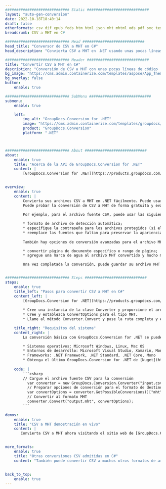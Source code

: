 ```yaml
---
############################# Static ############################
layout: "auto-gen-conversion"
date: 2022-10-18T18:40:14
draft: false
otherformats: csv dif epub fods htm html json mht mhtml ods pdf sxc tex tsv xlam xls xlsb xlsm xlsx xlt xltm xltx xml xps
breadcrumb: CSV a MHT en C#

############################# Head ############################
head_title: "Conversor de CSV a MHT en C#"
head_description: "Convierta CSV a MHT en .NET usando unas pocas líneas de código. Utilice la API de conversión de documentos de GroupDocs para convertir más de 160 formatos de archivo."

############################# Header ############################
title: "Convertir CSV a MHT en C#"
description: "Conversión de CSV a MHT con unas pocas líneas de código .NET"
bg_image: "https://cms.admin.containerize.com/templates/aspose/App_Themes/V3/images/bg/header1.png"
bg_overlay: false
button:
    enable: true

############################# SubMenu ############################
submenu:
    enable: true

    left:
        img_alt: "GroupDocs.Conversion for .NET"
        image: "https://cms.admin.containerize.com/templates/groupdocs/images/product-logos/90x90-noborder/groupdocs-conversion-net.png"
        product: "GroupDocs.Conversion"
        platform: ".NET"



############################# About ############################
about:
    enable: true
    title: "Acerca de la API de GroupDocs.Conversion for .NET"
    content: |
        [GroupDocs.Conversion for .NET](https://products.groupdocs.com/conversion/net/) se puede usar para convertir Microsoft Word, Excel, PowerPoint, PDF, Visio y otros formatos. GroupDocs.Conversion es una API independiente que es adecuada para sistemas internos y de back-end donde se requiere un alto rendimiento. No depende de ningún software como Microsoft u Open Office.
    

overview:
    enable: true
    content: |
        Convierta sus archivos CSV a MHT en .NET fácilmente. Puede usar solo un par de líneas de código C# en cualquier plataforma de su elección, como Windows, Linux, macOS.
        Puede probar la conversión de CSV a MHT de forma gratuita y evaluar la calidad de los resultados de la conversión. Junto con los escenarios de conversión de archivos simples, puede probar opciones más avanzadas para cargar el archivo de origen CSV y para guardar el resultado de salida MHT. 
        
        Por ejemplo, para el archivo fuente CSV, puede usar las siguientes opciones de carga:

        * formato de archivo de detección automática;
        * especifique la contraseña para los archivos protegidos (si el formato de archivo lo admite);
        * reemplace las fuentes que faltan para preservar la apariencia del documento.
        
        También hay opciones de conversión avanzadas para el archivo MHT:

        * convertir página de documento específico o rango de página;
        * agregue una marca de agua al archivo MHT convertido y mucho más.

        Una vez completada la conversión, puede guardar su archivo MHT en la ruta del archivo local o en cualquier almacenamiento de terceros como FTP, Amazon S3, Google Drive, Dropbox, etc. Tenga en cuenta que para convertir CSV a MHT no es necesario instalar ningún software adicional, como MS Office, Open Office, Adobe Acrobat Reader, etc.


############################# Steps ############################
steps:
    enable: true
    title_left: "Pasos para convertir CSV a MHT en C#"
    content_left: |
        [GroupDocs.Conversion for .NET](https://products.groupdocs.com/conversion/net/) facilita a los desarrolladores convertir un archivo CSV a MHT con unas pocas líneas de código.
        
        * Cree una instancia de la clase Converter y proporcione el archivo CSV con la ruta completa
        * Cree y establezca ConvertOptions para el tipo MHT.
        * Llame al método Converter.Convert y pase la ruta completa y el formato (MHT) como parámetro

    title_right: "Requisitos del sistema"
    content_right: |
        La conversión básica con GroupDocs.Conversion for .NET se puede realizar en unos pocos pasos simples. Nuestras API son compatibles con todas las principales plataformas y sistemas operativos. Antes de ejecutar el código a continuación, asegúrese de tener instalados los siguientes requisitos previos en su sistema.

        * Sistemas operativos: Microsoft Windows, Linux, Mac OS
        * Entornos de desarrollo: Microsoft Visual Studio, Xamarin, MonoDevelop
        * Frameworks: .NET Framework, .NET Standard, .NET Core, Mono
        * Obtenga el último GroupDocs.Conversion for .NET de [Nuget](https://www.nuget.org/packages/groupdocs.conversion)
         
    code: |
        ```csharp    
        // Cargue el archivo fuente CSV para la conversión
          var converter = new GroupDocs.Conversion.Converter("input.csv");
          // Preparar opciones de conversión para el formato de destino MHT
          var convertOptions = converter.GetPossibleConversions()["mht"].ConvertOptions;
          // Convertir al formato MHT
          converter.Convert("output.mht", convertOptions);
        ```

demos:
    enable: true
    title: "CSV a MHT demostración en vivo"
    content: |
       Convierta CSV a MHT ahora visitando el sitio web de [GroupDocs.Conversion App](https://products.groupdocs.app/conversion/family). La demostración en línea tiene las siguientes ventajas
          

more_formats:
    enable: true
    title: "Otras conversiones CSV admitidas en C#"
    content: "También puede convertir CSV a muchos otros formatos de archivo. Consulte la lista a continuación."
       
       
back_to_top:
    enable: true
---
```

